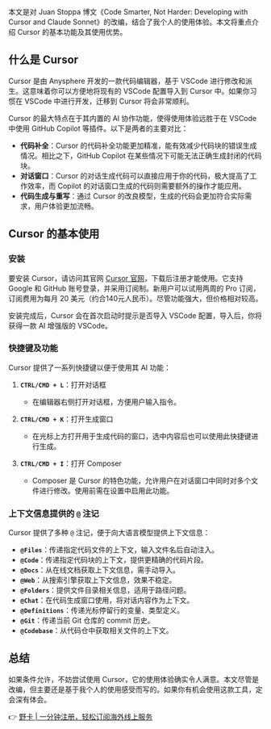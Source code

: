 本文是对 Juan Stoppa 博文《Code Smarter, Not Harder: Developing with Cursor and Claude Sonnet》的改编，结合了我个人的使用体验。本文将重点介绍 Cursor 的基本功能及其使用优势。

## 什么是 Cursor

Cursor 是由 Anysphere 开发的一款代码编辑器，基于 VSCode 进行修改和派生。这意味着你可以方便地将现有的 VSCode 配置导入到 Cursor 中。如果你习惯在 VSCode 中进行开发，迁移到 Cursor 将会非常顺利。

Cursor 的最大特点在于其内置的 AI 协作功能，使得使用体验远胜于在 VSCode 中使用 GitHub Copilot 等插件。以下是两者的主要对比：

- **代码补全**：Cursor 的代码补全功能更加精准，能有效减少代码块的错误生成情况。相比之下，GitHub Copilot 在某些情况下可能无法正确生成封闭的代码块。
- **对话窗口**：Cursor 的对话生成代码可以直接应用于你的代码，极大提高了工作效率，而 Copilot 的对话窗口生成的代码则需要额外的操作才能应用。
- **代码生成与重写**：通过 Cursor 的改良模型，生成的代码会更加符合实际需求，用户体验更加流畅。

## Cursor 的基本使用

### 安装

要安装 Cursor，请访问其官网 [Cursor 官网](https://www.cursor.com/)，下载后注册才能使用。它支持 Google 和 GitHub 账号登录，并采用订阅制。新用户可以试用两周的 Pro 订阅，订阅费用为每月 20 美元（约合140元人民币）。尽管功能强大，但价格相对较高。

安装完成后，Cursor 会在首次启动时提示是否导入 VSCode 配置，导入后，你将获得一款 AI 增强版的 VSCode。

### 快捷键及功能

Cursor 提供了一系列快捷键以便于使用其 AI 功能：

1. **`CTRL/CMD + L`**：打开对话框
   - 在编辑器右侧打开对话框，方便用户输入指令。

2. **`CTRL/CMD + K`**：打开生成窗口
   - 在光标上方打开用于生成代码的窗口，选中内容后也可以使用此快捷键进行生成。

3. **`CTRL/CMD + I`**：打开 Composer
   - Composer 是 Cursor 的特色功能，允许用户在对话窗口中同时对多个文件进行修改。使用前需在设置中启用此功能。

### 上下文信息提供的 `@` 注记

Cursor 提供了多种 `@` 注记，便于向大语言模型提供上下文信息：

- **`@Files`**：传递指定代码文件的上下文，输入文件名后自动注入。
- **`@Code`**：传递指定代码块的上下文，提供更精确的代码片段。
- **`@Docs`**：从在线文档获取上下文信息，需手动导入。
- **`@Web`**：从搜索引擎获取上下文信息，效果不稳定。
- **`@Folders`**：提供文件目录相关信息，适用于路径问题。
- **`@Chat`**：在代码生成窗口使用，将对话内容作为上下文。
- **`@Definitions`**：传递光标停留行的变量、类型定义。
- **`@Git`**：传递当前 Git 仓库的 commit 历史。
- **`@Codebase`**：从代码仓中获取相关文件的上下文。

## 总结

如果条件允许，不妨尝试使用 Cursor，它的使用体验确实令人满意。本文尽管是改编，但主要还是基于我个人的使用感受而写的。如果你有机会使用这款工具，定会深有体会。

👉 [野卡 | 一分钟注册，轻松订阅海外线上服务](https://bit.ly/bewildcard)